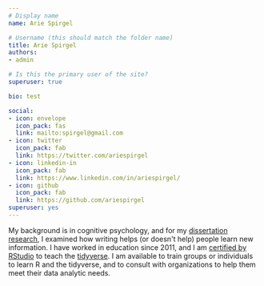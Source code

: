 ```yaml
---
# Display name
name: Arie Spirgel

# Username (this should match the folder name)
title: Arie Spirgel
authors:
- admin

# Is this the primary user of the site?
superuser: true

bio: test 

social:
- icon: envelope
  icon_pack: fas
  link: mailto:spirgel@gmail.com
- icon: twitter
  icon_pack: fab
  link: https://twitter.com/ariespirgel
- icon: linkedin-in
  icon_pack: fab
  link: https://www.linkedin.com/in/ariespirgel/
- icon: github
  icon_pack: fab
  link: https://github.com/ariespirgel
superuser: yes
---
```


My background is in cognitive psychology, and for my [dissertation research](https://link.springer.com/article/10.1007/s10648-014-9290-2), I examined how writing helps (or doesn't help) people learn new information. I have worked in  education since 2011, and I am [certified by RStudio](https://education.rstudio.com/trainers/) to teach the [tidyverse](https://www.tidyverse.org/). I am available to train groups or individuals to learn R and the tidyverse, and to consult with organizations to help them meet their data analytic needs.